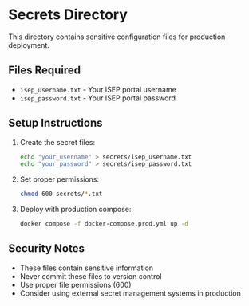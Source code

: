 # Secrets Directory

This directory contains sensitive configuration files for production deployment.

## Files Required

- `isep_username.txt` - Your ISEP portal username
- `isep_password.txt` - Your ISEP portal password

## Setup Instructions

1. Create the secret files:
   ```bash
   echo "your_username" > secrets/isep_username.txt
   echo "your_password" > secrets/isep_password.txt
   ```

2. Set proper permissions:
   ```bash
   chmod 600 secrets/*.txt
   ```

3. Deploy with production compose:
   ```bash
   docker compose -f docker-compose.prod.yml up -d
   ```

## Security Notes

- These files contain sensitive information
- Never commit these files to version control
- Use proper file permissions (600)
- Consider using external secret management systems in production
